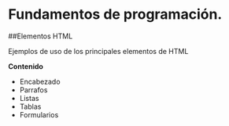 # Fundamentos de programación.

##Elementos HTML

Ejemplos de uso de los principales elementos de HTML

**Contenido**

- Encabezado
- Parrafos
- Listas
- Tablas
- Formularios
